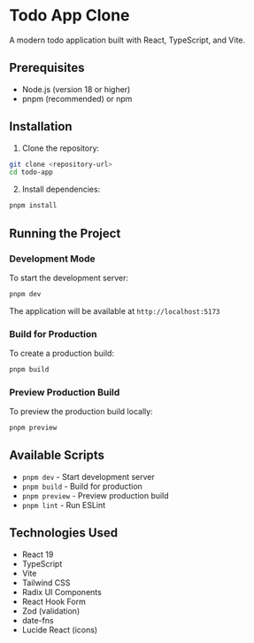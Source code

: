 # Todo App Clone

A modern todo application built with React, TypeScript, and Vite.

## Prerequisites

- Node.js (version 18 or higher)
- pnpm (recommended) or npm

## Installation

1. Clone the repository:

```bash
git clone <repository-url>
cd todo-app
```

2. Install dependencies:

```bash
pnpm install
```

## Running the Project

### Development Mode

To start the development server:

```bash
pnpm dev
```

The application will be available at `http://localhost:5173`

### Build for Production

To create a production build:

```bash
pnpm build
```

### Preview Production Build

To preview the production build locally:

```bash
pnpm preview
```

## Available Scripts

- `pnpm dev` - Start development server
- `pnpm build` - Build for production
- `pnpm preview` - Preview production build
- `pnpm lint` - Run ESLint

## Technologies Used

- React 19
- TypeScript
- Vite
- Tailwind CSS
- Radix UI Components
- React Hook Form
- Zod (validation)
- date-fns
- Lucide React (icons)
